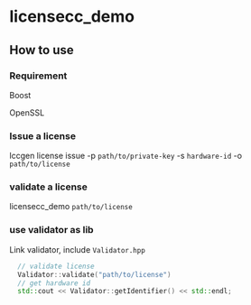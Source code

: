 # licensecc_demo

## How to use
### Requirement
Boost

OpenSSL

### Issue a license
lccgen license issue -p `path/to/private-key` -s `hardware-id` -o `path/to/license`

### validate a license
licensecc_demo `path/to/license`

### use validator as lib
Link validator, include `Validator.hpp`

```cpp
  // validate license
  Validator::validate("path/to/license")
  // get hardware id
  std::cout << Validator::getIdentifier() << std::endl;
```
